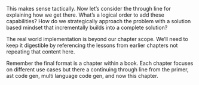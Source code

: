 This makes sense tactically. Now let’s consider the through line for explaining how we get there. What’s a logical order to add these capabilities? How do we strategically approach the problem with a solution based mindset that incrementally builds into a complete solution? 

The real world implementation is beyond our chapter scope. We’ll need to keep it digestible by referencing the lessons from earlier chapters not repeating that content here. 

Remember the final format is a chapter within a book. Each chapter focuses on different use cases but there a continuing through line from the primer, ast code gen, multi language code gen, and now this chapter.